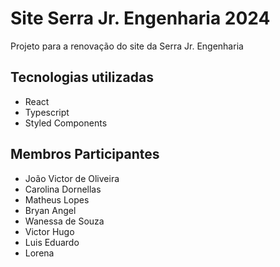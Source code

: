 # Site Serra Jr. Engenharia 2024

Projeto para a renovação do site da Serra Jr. Engenharia

## Tecnologias utilizadas
- React
- Typescript
- Styled Components

## Membros Participantes
- João Victor de Oliveira
- Carolina Dornellas
- Matheus Lopes
- Bryan Angel
- Wanessa de Souza
- Victor Hugo
- Luis Eduardo
- Lorena